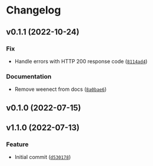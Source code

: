 # Changelog

<!--next-version-placeholder-->

## v0.1.1 (2022-10-24)
### Fix
* Handle errors with HTTP 200 response code ([`8114ad4`](https://github.com/eifinger/here_routing/commit/8114ad4eb1c308f39c589abe5baf9478a3c5cece))

### Documentation
* Remove weenect from docs ([`8a0bae6`](https://github.com/eifinger/here_routing/commit/8a0bae6dad27d3693d36cd5042d1d2c90056346d))

## v0.1.0 (2022-07-15)


## v1.1.0 (2022-07-13)
### Feature
* Initial commit ([`d530178`](https://github.com/eifinger/here_routing/commit/d53017867acad90ddc9ff2f9c2627b39ad181ce1))
